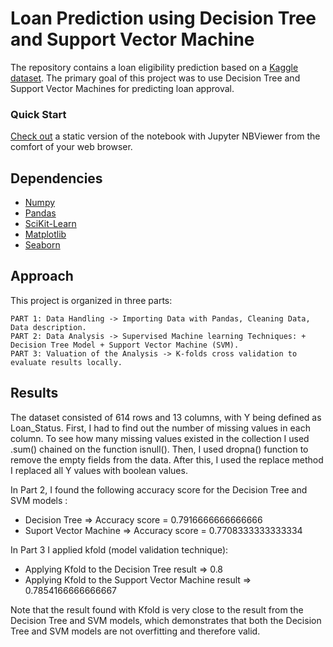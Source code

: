  
# Loan Prediction using Decision Tree and Support Vector Machine
 
The repository contains a loan eligibility prediction based on a [Kaggle dataset](https://www.kaggle.com/ninzaami/loan-predication). 
The primary goal of this project was to use Decision Tree and Support Vector Machines for predicting loan approval.  

### Quick Start  
[Check out](https://nbviewer.jupyter.org/github/alicevillar/Loan_Eligibility_Prediction/blob/main/loan_prediction.ipynb
) a static version of the notebook with Jupyter NBViewer from the comfort of your web browser.


## Dependencies 
 
* [Numpy](https://numpy.org/)
* [Pandas](https://pandas.pydata.org/)
* [SciKit-Learn](https://scikit-learn.org/)
* [Matplotlib](https://matplotlib.org/)
* [Seaborn](https://seaborn.pydata.org/)
 
## Approach 

This project is organized in three parts:

    PART 1: Data Handling -> Importing Data with Pandas, Cleaning Data, Data description.  
    PART 2: Data Analysis -> Supervised Machine learning Techniques: + Decision Tree Model + Support Vector Machine (SVM).  
    PART 3: Valuation of the Analysis -> K-folds cross validation to evaluate results locally.  
    

## Results

The dataset consisted of 614 rows and 13 columns, with Y being defined as Loan_Status. First, I had to find out the number of missing values in each column. To see how many missing values existed in the collection I used .sum() chained on the function isnull(). Then, I used dropna() function to remove the empty fields from the data. After this, I used the replace method I replaced all Y values with boolean values. 

In Part 2, I found the following accuracy score for the Decision Tree and SVM models : 

* Decision Tree  => Accuracy score = 0.7916666666666666
* Suport Vector Machine => Accuracy score = 0.7708333333333334

In Part 3 I applied kfold (model validation technique): 

* Applying Kfold to the Decision Tree result => 0.8
* Applying Kfold to the Support Vector Machine result  => 0.7854166666666667
 
Note that the result found with Kfold is very close to the result from the Decision Tree and SVM models, which demonstrates that both the Decision Tree and SVM models are not overfitting and therefore valid.
